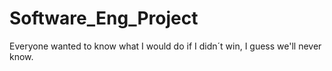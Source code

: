 # Software_Eng_Project
Everyone wanted to know what I would do if I didn´t win, I guess we'll never know.
